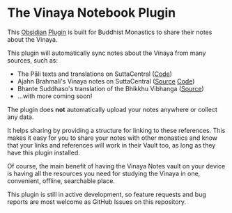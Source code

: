 # The Vinaya Notebook Plugin

This [Obsidian](https://obsidian.md/) [Plugin](https://obsidian.md/plugins)
is built for Buddhist Monastics to share their notes about the Vinaya.

This plugin will automatically sync notes about the Vinaya from many sources, such as:
  - The Pāli texts and translations on SuttaCentral ([Code](https://github.com/obu-labs/pali-vinaya-notes))
  - Ajahn Brahmali's Vinaya notes on SuttaCentral ([Source](https://suttacentral.net/edition/pli-tv-vi/en/brahmali/general-introduction?lang=en) [Code](https://github.com/obu-labs/brahmali-vinaya-notes))
  - Bhante Suddhaso's translation of the Bhikkhu Vibhanga ([Source](https://bhantesuddhaso.com/teachings/vinaya/))
  - ...with more coming soon!

The plugin does **not** automatically upload your notes anywhere or collect any data.

It helps sharing by providing a structure for linking to these references. This
makes it easy for you to share your notes with other monastics and know that
your links and references will work in their Vault too, as long as they have
this plugin installed.

Of course, the main benefit of having the Vinaya Notes vault on your device is
having all the resources you need for studying the Vinaya in one, convenient,
offline, searchable place.

This plugin is still in active development, so feature requests and bug reports
are most welcome as GitHub Issues on this repository.

